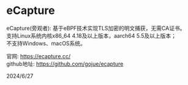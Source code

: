 # eCapture

eCapture(旁观者): 基于eBPF技术实现TLS加密的明文捕获，无需CA证书。  
支持Linux系统内核x86_64 4.18及以上版本，aarch64 5.5及以上版本；  
不支持Windows、macOS系统。  

官网: https://ecapture.cc/  
github地址: https://github.com/gojue/ecapture  


2024/6/27  
